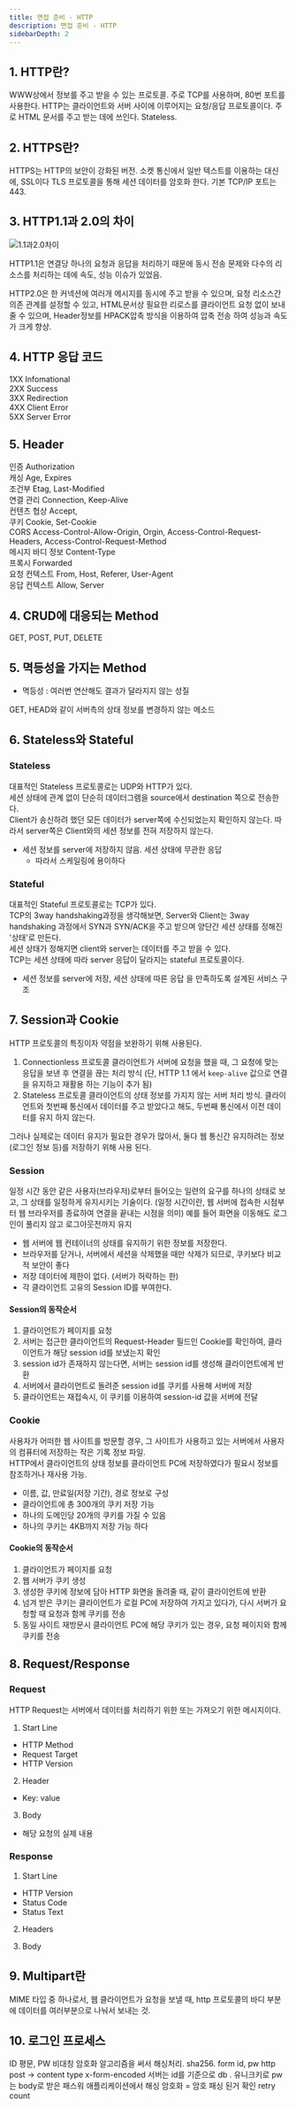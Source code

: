 ```yaml
---
title: 면접 준비 - HTTP
description: 면접 준비 - HTTP
sidebarDepth: 2
---
```


## 1. HTTP란?

WWW상에서 정보를 주고 받을 수 있는 프로토콜. 주로 TCP를 사용하며, 80번 포트를 사용한다.
HTTP는 클라이언트와 서버 사이에 이루어지는 요청/응답 프로토콜이다. 주로 HTML 문서를 주고 받는 데에 쓰인다. Stateless.

## 2. HTTPS란?

HTTPS는 HTTP의 보안이 강화된 버전. 소켓 통신에서 일반 텍스트를 이용하는 대신에, SSL이다 TLS 프로토콜을 통해 세션 데이터를 암호화 한다. 기본 TCP/IP 포트는 443.

## 3. HTTP1.1과 2.0의 차이

![1.1과2.0차이](https://miro.medium.com/max/1328/1*rf2AnDQyHfGO_ThYfb-hWA.png)

HTTP1.1은 연결당 하나의 요청과 응답을 처리하기 때문에 동시 전송 문제와 다수의 리소스를 처리하는 데에 속도, 성능 이슈가 있었음.

HTTP2.0은 한 커넥션에 여러개 메시지를 동시에 주고 받을 수 있으며, 요청 리소스간 의존 관계를 설정할 수 있고, HTML문서상 필요한 리로스를 클라이언트 요청 없이 보내줄 수 있으며, Header정보를 HPACK압축 방식을 이용하여 압축 전송 하여 성능과 속도가 크게 향상.

## 4. HTTP 응답 코드

1XX Infomational  
2XX Success  
3XX Redirection  
4XX Client Error  
5XX Server Error

## 5. Header

인증 Authorization  
캐싱 Age, Expires  
조건부 Etag, Last-Modified  
연결 관리 Connection, Keep-Alive  
컨텐츠 협상 Accept,  
쿠키 Cookie, Set-Cookie  
CORS Access-Control-Allow-Origin, Orgin, Access-Control-Request-Headers, Access-Control-Request-Method  
메시지 바디 정보 Content-Type  
프록시 Forwarded  
요청 컨텍스트 From, Host, Referer, User-Agent  
응답 컨텍스트 Allow, Server

## 4. CRUD에 대응되는 Method

GET, POST, PUT, DELETE

## 5. 멱등성을 가지는 Method

- 멱등성 : 여러번 연산해도 결과가 달라지지 않는 성질

GET, HEAD와 같이 서버측의 상태 정보를 변경하지 않는 메소드

## 6. Stateless와 Stateful

### Stateless

대표적인 Stateless 프로토콜로는 UDP와 HTTP가 있다.  
세션 상태에 관계 없이 단순히 데이터그램을 source에서 destination 쪽으로 전송한다.  
Client가 송신하려 했던 모든 데이터가 server쪽에 수신되었는지 확인하지 않는다. 따라서 server쪽은 Client와의 세션 정보를 전혀 저장하지 않는다.

- 세션 정보를 server에 저장하지 않음. 세션 상태에 무관한 응답
  - 따라서 스케일링에 용이하다

### Stateful

대표적인 Stateful 프로토콜로는 TCP가 있다.  
TCP의 3way handshaking과정을 생각해보면, Server와 Client는 3way handshaking 과정에서 SYN과 SYN/ACK을 주고 받으며 양단간 세션 상태를 정해진 '상태'로 만든다.  
세션 상태가 정해지면 client와 server는 데이터를 주고 받을 수 있다.  
TCP는 세션 상태에 따라 server 응답이 달라지는 stateful 프로토콜이다.

- 세션 정보를 server에 저장, 세션 상태에 따른 응답 을 만족하도록 설계된 서비스 구조

## 7. Session과 Cookie

HTTP 프로토콜의 특징이자 약점을 보완하기 위해 사용된다.

1. Connectionless 프로토콜
   클라이언트가 서버에 요청을 했을 때, 그 요청에 맞는 응답을 보낸 후 연결을 끊는 처리 방식
   (단, HTTP 1.1 에서 `keep-alive` 값으로 연결을 유지하고 재활용 하는 기능이 추가 됨)
2. Stateless 프로토콜
   클라이언트의 상태 정보를 가지지 않는 서버 처리 방식. 클라이언트와 첫번째 통신에서 데이터를 주고 받았다고 해도, 두번째 통신에서 이전 데이터를 유지 하지 않는다.

그러나 실제로는 데이터 유지가 필요한 경우가 많아서, 둘다 웹 통신간 유지하려는 정보(로그인 정보 등)를 저장하기 위해 사용 된다.

### Session

일정 시간 동안 같은 사용자(브라우저)로부터 들어오는 일련의 요구를 하나의 상태로 보고, 그 상태를 일정하게 유지시키는 기술이다. (일정 시간이란, 웹 서버에 접속한 시점부터 웹 브라우저를 종료하여 연결을 끝내는 시점을 의미) 예를 들어 화면을 이동해도 로그인이 풀리지 않고 로그아웃전까지 유지

- 웹 서버에 웹 컨테이너의 상태를 유지하기 위한 정보를 저장한다.
- 브라우저를 닫거나, 서버에서 세션을 삭제했을 때만 삭제가 되므로, 쿠키보다 비교적 보안이 좋다
- 저장 데이터에 제한이 없다. (서버가 허락하는 한)
- 각 클라이언트 고유의 Session ID를 부여한다.

#### Session의 동작순서

1. 클라이언트가 페이지를 요청
2. 서버는 접근한 클라이언트의 Request-Header 필드인 Cookie를 확인하여, 클라이언트가 해당 session id를 보냈는지 확인
3. session id가 존재하지 않는다면, 서버는 session id를 생성해 클라이언트에게 반환
4. 서버에서 클라이언트로 돌려준 session id를 쿠키를 사용해 서버에 저장
5. 클라이언트는 재접속시, 이 쿠키를 이용하여 session-id 값을 서버에 전달

### Cookie

사용자가 어떠한 웹 사이트를 방문할 경우, 그 사이트가 사용하고 있는 서버에서 사용자의 컴퓨터에 저장하는 작은 기록 정보 파일.  
HTTP에서 클라이언트의 상태 정보를 클라이언트 PC에 저장하였다가 필요시 정보를 참조하거나 재사용 가능.

- 이름, 값, 만료일(저장 기간), 경로 정보로 구성
- 클라이언트에 총 300개의 쿠키 저장 가능
- 하나의 도메인당 20개의 쿠키를 가질 수 있음
- 하나의 쿠키는 4KB까지 저장 가능 하다

#### Cookie의 동작순서

1. 클라이언트가 페이지를 요청
2. 웹 서버가 쿠키 생성
3. 생성한 쿠키에 정보에 담아 HTTP 화면을 돌려줄 때, 같이 클라이언트에 반환
4. 넘겨 받은 쿠키는 클라이언트가 로컬 PC에 저장하여 가지고 있다가, 다시 서버가 요청할 때 요청과 함께 쿠키를 전송
5. 동일 사이트 재방문시 클라이언트 PC에 해당 쿠키가 있는 경우, 요청 페이지와 함께 쿠키를 전송

## 8. Request/Response

### Request

HTTP Request는 서버에서 데이터를 처리하기 위한 또는 가져오기 위한 메시지이다.

1. Start Line

- HTTP Method
- Request Target
- HTTP Version

2. Header

- Key: value

3. Body

- 해당 요청의 실제 내용

### Response

1. Start Line

- HTTP Version
- Status Code
- Status Text

2. Headers

3. Body

## 9. Multipart란

MIME 타입 중 하나로서, 웹 클라이언트가 요청을 보낼 때, http 프로토콜의 바디 부분에 데이터를 여러부분으로 나눠서 보내는 것.

## 10. 로그인 프로세스

ID 평문, PW 비대칭 암호화 알고리즘을 써서 해싱처리. sha256.
form id, pw
http post -> content type x-form-encoded
서버는 id를 기준으로 db . 유니크키로
pw는 body로 받은 패스워
애플리케이션에서 해싱 암호화 = 암호 패싱 된거 확인
retry count
